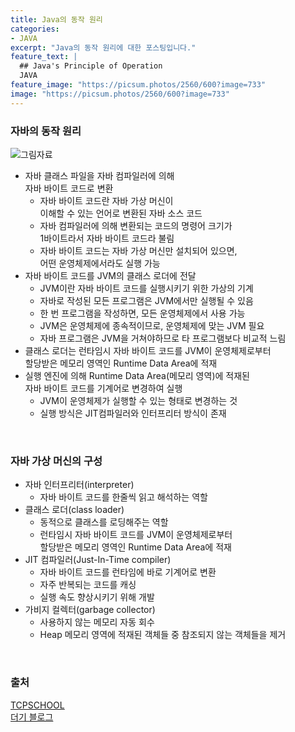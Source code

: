 ```yaml
---
title: Java의 동작 원리
categories:
- JAVA
excerpt: "Java의 동작 원리에 대한 포스팅입니다."
feature_text: |
  ## Java's Principle of Operation
  JAVA
feature_image: "https://picsum.photos/2560/600?image=733"
image: "https://picsum.photos/2560/600?image=733"
---
```


### 자바의 동작 원리
![그림자료](http://www.tcpschool.com/lectures/img_java_programming.png)
- 자바 클래스 파일을 자바 컴파일러에 의해 <br> 자바 바이트 코드로 변환
	+ 자바 바이트 코드란 자바 가상 머신이  <br>이해할 수 있는 언어로 변환된 자바 소스 코드
	+ 자바 컴파일러에 의해 변환되는 코드의 명령어 크기가 <br> 1바이트라서 자바 바이트 코드라 불림
	+ 자바 바이트 코드는 자바 가상 머신만 설치되어 있으면,  <br> 어떤 운영체제에서라도 실행 가능
- 자바 바이트 코드를 JVM의 클래스 로더에 전달
	+ JVM이란 자바 바이트 코드를 실행시키기 위한 가상의 기계
	+ 자바로 작성된 모든 프로그램은 JVM에서만 실행될 수 있음
	+ 한 번 프로그램을 작성하면, 모든 운영체제에서 사용 가능
	+ JVM은 운영체제에 종속적이므로, 운영체제에 맞는 JVM 필요
	+ 자바 프로그램은 JVM을 거쳐야하므로 타 프로그램보다 비교적 느림
- 클래스 로더는 런타임시 자바 바이트 코드를 JVM이 운영체제로부터 <br>  할당받은 메모리 영역인 Runtime Data Area에 적재
- 실행 엔진에 의해 Runtime Data Area(메모리 영역)에 적재된 <br> 자바 바이트 코드를 기계어로 변경하여 실행
	+ JVM이 운영체제가 실행할 수 있는 형태로 변경하는 것
	+ 실행 방식은 JIT컴파일러와 인터프리터 방식이 존재

<br>

### 자바 가상 머신의 구성
- 자바 인터프리터(interpreter)
	+ 자바 바이트 코드를 한줄씩 읽고 해석하는 역할
- 클래스 로더(class loader)
	+ 동적으로 클래스를 로딩해주는 역할
	+ 런타임시 자바 바이트 코드를 JVM이 운영체제로부터 <br>  할당받은 메모리 영역인 Runtime Data Area에 적재
- JIT 컴파일러(Just-In-Time compiler)
	+ 자바 바이트 코드를 런타임에 바로 기계어로 변환
	+ 자주 반복되는 코드를 캐싱
	+ 실행 속도 향상시키기 위해 개발
- 가비지 컬렉터(garbage collector)
	+ 사용하지 않는 메모리 자동 회수
	+ Heap 메모리 영역에 적재된 객체들 중 참조되지 않는 객체들을 제거

<br>

### 출처
[TCPSCHOOL](http://www.tcpschool.com/) <br>
[더기 블로그](https://dev-monkey-dugi.tistory.com/68)
